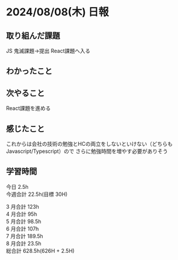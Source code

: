 # 2024/08/08(木) 日報

## 取り組んだ課題

JS 鬼滅課題→提出
React課題へ入る

## わかったこと


## 次やること
React課題を進める

## 感じたこと
これからは会社の技術の勉強とHCの両立をしないといけない（どちらもJavascript/Typescript）ので
さらに勉強時間を増やす必要がありそう

## 学習時間

今日 2.5h
<br />
今週合計 22.5h(目標 30H)
<br />

3 月合計 123h
<br />
4 月合計 95h
<br />
5 月合計 98.5h
<br />
6 月合計 107h
<br />
7 月合計 189.5h
<br />
8 月合計 23.5h
<br />
総合計 628.5h(626H + 2.5H)
